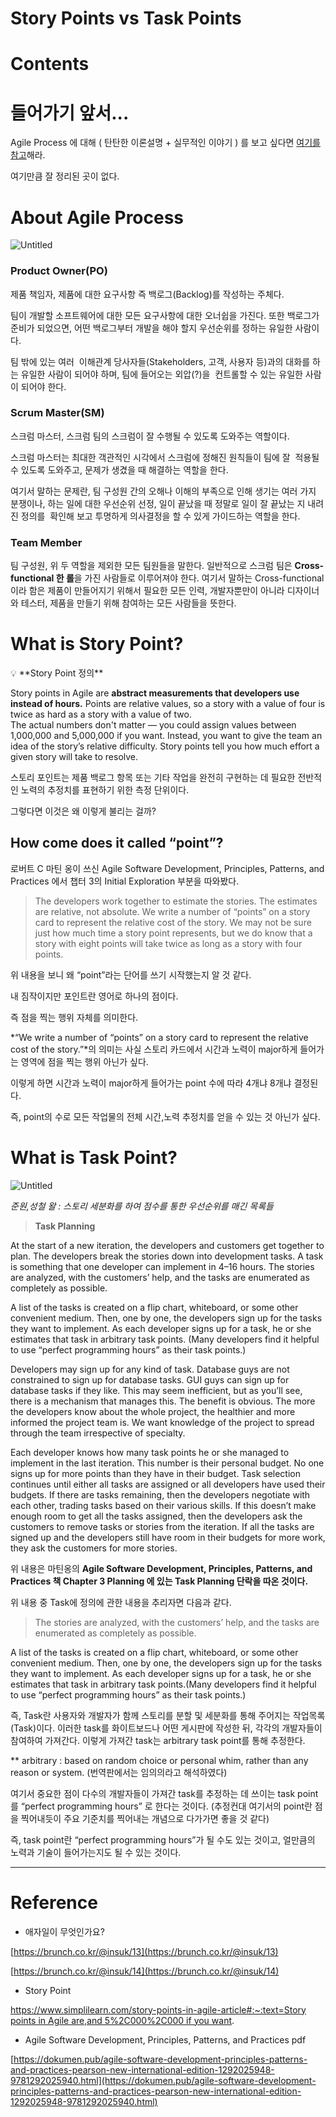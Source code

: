 # Story Points vs Task Points

# Contents

# 들어가기 앞서...

Agile Process 에 대해 ( 탄탄한 이론설명 + 실무적인 이야기 ) 를 보고 싶다면 [여기를 참고](https://brunch.co.kr/@insuk/13)해라.

여기만큼 잘 정리된 곳이 없다.

# About Agile Process

![Untitled](Story%20Points%20vs%20Task%20Points%2026b551542d034466bfa6c19e9124c187/Untitled.png)

### **Product Owner(PO)**

제품 책임자, 제품에 대한 요구사항 즉 백로그(Backlog)를 작성하는 주체다.

팀이 개발할 소프트웨어에 대한 모든 요구사항에 대한 오너쉽을 가진다. 또한 백로그가 준비가 되었으면, 어떤 백로그부터 개발을 해야 할지 우선순위를 정하는 유일한 사람이다.

팀 밖에 있는 여러  이해관계 당사자들(Stakeholders, 고객, 사용자 등)과의 대화를 하는 유일한 사람이 되어야 하며, 팀에 들어오는 외압(?)을  컨트롤할 수 있는 유일한 사람이 되어야 한다.

### Scrum Master(SM)

스크럼 마스터, 스크럼 팀의 스크럼이 잘 수행될 수 있도록 도와주는 역할이다.

스크럼 마스터는 최대한 객관적인 시각에서 스크럼에 정해진 원칙들이 팀에 잘  적용될 수 있도록 도와주고, 문제가 생겼을 때 해결하는 역할을 한다. 

여기서 말하는 문제란, 팀 구성원 간의 오해나 이해의 부족으로 인해 생기는 여러 가지 분쟁이나, 하는 일에 대한 우선순위 선정, 일이 끝났을 때 정말로 일이 잘 끝났는 지 내려진 정의를  확인해 보고 투명하게 의사결정을 할 수 있게 가이드하는 역할을 한다.

### **Team Member**

팀 구성원, 위 두 역할을 제외한 모든 팀원들을 말한다. 일반적으로 스크럼 팀은 **Cross-functional 한 롤**을 가진 사람들로 이루어져야 한다. 여기서 말하는 Cross-functional이라 함은 제품이 만들어지기 위해서 필요한 모든 인력, 개발자뿐만이 아니라 디자이너와 테스터, 제품을 만들기 위해 참여하는 모든 사람들을 뜻한다.

# What is Story Point?

<aside>
💡 **Story Point 정의**

Story points in Agile are **abstract measurements that developers use instead of hours.** 
Points are relative values, so a story with a value of four is twice as hard as a story with a value of two.  
The actual numbers don't matter — you could assign values between 1,000,000 and 5,000,000 if you want.
Instead, you want to give the team an idea of the story’s relative difficulty. Story points tell you how much effort a given story will take to resolve.

</aside>

스토리 포인트는 제품 백로그 항목 또는 기타 작업을 완전히 구현하는 데 필요한 전반적인 노력의 추정치를 표현하기 위한 측정 단위이다.

그렇다면 이것은 왜 이렇게 불리는 걸까?

## How come does it called “point”?

로버트 C 마틴 옹이 쓰신 Agile Software Development, Principles, Patterns, and Practices 에서 챕터 3의 Initial Exploration 부분을 따와봤다.

> The developers work together to estimate the stories. The estimates are relative, not absolute. We write a number of “points” on a story card to represent the relative cost of the story. We may not be sure just how much time a story point represents, but we do know that a story with eight points will take twice as long as a story with four points.
> 

위 내용을 보니 왜 “point”라는 단어를 쓰기 시작했는지 알 것 같다.

내 짐작이지만 포인트란 영어로 하나의 점이다. 

즉 점을 찍는 행위 자체를 의미한다.

*“We write a number of “points” on a story card to represent the relative cost of the story.”*의 의미는 사실 스토리 카드에서 시간과 노력이 major하게 들어가는 영역에 점을 찍는 행위 아닌가 싶다.

이렇게 하면 시간과 노력이 major하게 들어가는 point 수에 따라 4개냐 8개냐 결정된다.

즉, point의 수로 모든 작업물의 전체 시간,노력 추정치를 얻을 수 있는 것 아닌가 싶다.

# What is Task Point?

![Untitled](Story%20Points%20vs%20Task%20Points%2026b551542d034466bfa6c19e9124c187/Untitled%201.png)

*준원,성철 왈 : 스토리 세분화를 하여 점수를 통한 우선순위를 매긴 목록들*

> **Task Planning**

At the start of a new iteration, the developers and customers get together to plan. 
The developers break the stories down into development tasks. 
 A task is something that one developer can implement in 4–16 hours. 
The stories are analyzed, with the customers’ help, and the tasks are enumerated as completely as possible.

A list of the tasks is created on a flip chart, whiteboard, or some other convenient medium. Then, one by one,
the developers sign up for the tasks they want to implement. As each developer signs up for a task, he or she estimates that task in arbitrary task points. (Many developers find it helpful to use “perfect programming hours” as their task points.)

Developers may sign up for any kind of task. Database guys are not constrained to sign up for database
tasks. GUI guys can sign up for database tasks if they like. This may seem inefficient, but as you’ll see, there is a
mechanism that manages this. The benefit is obvious. The more the developers know about the whole project, the
healthier and more informed the project team is. We want knowledge of the project to spread through the team irrespective of specialty.

Each developer knows how many task points he or she managed to implement in the last iteration. This number is their personal budget. No one signs up for more points than they have in their budget.
Task selection continues until either all tasks are assigned or all developers have used their budgets. If there
are tasks remaining, then the developers negotiate with each other, trading tasks based on their various skills. If
this doesn’t make enough room to get all the tasks assigned, then the developers ask the customers to remove tasks
or stories from the iteration. If all the tasks are signed up and the developers still have room in their budgets for
more work, they ask the customers for more stories.
> 

위 내용은 마틴옹의 **Agile Software Development, Principles, Patterns, and Practices 책 Chapter 3 Planning 에 있는 Task Planning 단락을 따온 것이다.** 

위 내용 중 Task에 정의에 관한 내용을 추리자면 다음과 같다.

> The stories are analyzed, with the customers’ help, and the tasks are enumerated as completely as possible.

A list of the tasks is created on a flip chart, whiteboard, or some other convenient medium. Then, one by one,
the developers sign up for the tasks they want to implement. As each developer signs up for a task, he or she estimates that task in arbitrary task points.(Many developers find it helpful to use “perfect programming hours” as their task points.)
> 

즉, Task란 사용자와 개발자가 함께 스토리를 분할 및 세분화를 통해 주어지는 작업목록(Task)이다. 이러한 task를 화이트보드나 어떤 게시판에 작성한 뒤, 각각의 개발자들이 참여하여 가져간다. 이렇게 가져간 task는 arbitrary task point를 통해 추정한다.

** arbitrary : based on random choice or personal whim, rather than any reason or system. (번역판에서는 임의의라고 해석하였다)

여기서 중요한 점이 다수의 개발자들이 가져간 task를 추정하는 데 쓰이는 task point를 “perfect programming hours” 로 한다는 것이다. (추정컨대 여기서의 point란 점을 찍어내듯이 주요 기준치를 찍어내는 개념으로 다가가면 좋을 것 같다)

즉, task point란 “perfect programming hours”가 될 수도 있는 것이고, 얼만큼의 노력과 기술이 들어가는지도 될 수 있는 것이다.

---

# Reference

- 애자일이 무엇인가요?

[https://brunch.co.kr/@insuk/13](https://brunch.co.kr/@insuk/13)

[https://brunch.co.kr/@insuk/14](https://brunch.co.kr/@insuk/14)

- Story Point

[https://www.simplilearn.com/story-points-in-agile-article#:~:text=Story points in Agile are,and 5%2C000%2C000 if you want](https://www.simplilearn.com/story-points-in-agile-article#:~:text=Story%20points%20in%20Agile%20are,and%205%2C000%2C000%20if%20you%20want).

- Agile Software Development, Principles, Patterns, and Practices pdf

[https://dokumen.pub/agile-software-development-principles-patterns-and-practices-pearson-new-international-edition-1292025948-9781292025940.html](https://dokumen.pub/agile-software-development-principles-patterns-and-practices-pearson-new-international-edition-1292025948-9781292025940.html)